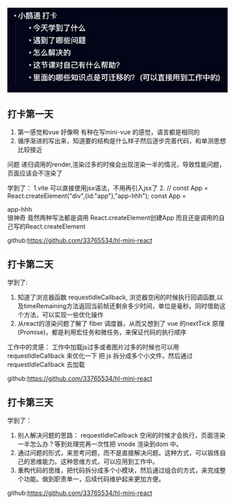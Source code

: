 ![Alt text](image.png)

## 打卡第一天
1. 第一感觉和vue 好像啊 有种在写mini-vue 的感觉，语言都是相同的
2. 循序渐进的写出来，知道要的结构是什么样子然后逐步完善代码，和单测思想比较接近

问题 递归调用的render,渲染过多的时候会出现渲染一半的情况，导致性能问题，页面应该会不渲染了

学到了：
1.vite 可以直接使用jsx语法，不用再引入jsx了
2. // const App = React.createElement("div",{id:"app"},"app-hhh");
const App = <div>app-hhh</div>
很神奇 竟然两种写法都是调用 React.createElement创建App 而且还是调用的自己写的React.createElement 

github:https://github.com/33765534/hl-mini-react

## 打卡第二天

学到了:
1. 知道了浏览器函数 requestIdleCallback, 浏览器空闲的时候执行回调函数,以及timeRemaining方法返回当前帧还剩余多少时间，单位是毫秒。同时借助这个方法，可以实现一些优化操作
2. 从react的渲染问题了解了 fiber 调度器，从而又想到了 vue 的nextTick 原理(Promise)，都是利用宏任务和微任务，来保证代码的执行顺序

工作中的灵感：
工作中加载js过多或者图片过多的时候也可以用 requestIdleCallback 来优化一下
把 js 拆分成多个小文件，然后通过 requestIdleCallback 去加载

github:https://github.com/33765534/hl-mini-react

## 打卡第三天
学到了：
1. 别人解决问题的思路： requestIdleCallback 空闲的时候才会执行，页面渲染一半怎么办？等到处理完再一次性把 vnode 渲染到dom 中。
2. 通过问题的形式，来思考问题，而不是直接解决问题。这种方式，可以锻炼自己的思维能力。这种思维方式，可以应用到工作中。
3. 重构代码的思维，把代码拆分成多个小模块，然后通过组合的方式，来完成整个功能。做到职责单一，后续代码维护起来更加方便。

github:https://github.com/33765534/hl-mini-react